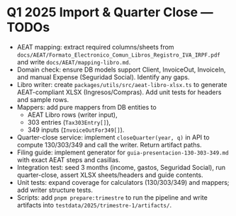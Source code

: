 # Q1 2025 Import & Quarter Close — TODOs

- AEAT mapping: extract required columns/sheets from `docs/AEAT/Formato_Electronico_Comun_Libros_Registro_IVA_IRPF.pdf` and write `docs/AEAT/mapping-libro.md`.
- Domain check: ensure DB models support Client, InvoiceOut, InvoiceIn, and manual Expense (Seguridad Social). Identify any gaps.
- Libro writer: create `packages/utils/src/aeat-libro-xlsx.ts` to generate AEAT-compliant XLSX (Ingresos/Compras). Add unit tests for headers and sample rows.
- Mappers: add pure mappers from DB entities to
  - AEAT Libro rows (writer input),
  - 303 entries (`Tax303Entry[]`),
  - 349 inputs (`InvoiceOutFor349[]`).
- Quarter-close service: implement `closeQuarter(year, q)` in API to compute 130/303/349 and call the writer. Return artifact paths.
- Filing guide: implement generator for `guia-presentacion-130-303-349.md` with exact AEAT steps and casillas.
- Integration test: seed 3 months (income, gastos, Seguridad Social), run quarter-close, assert XLSX sheets/headers and guide contents.
- Unit tests: expand coverage for calculators (130/303/349) and mappers; add writer structure tests.
- Scripts: add `pnpm prepare:trimestre` to run the pipeline and write artifacts into `testdata/2025/trimestre-1/artifacts/`.

